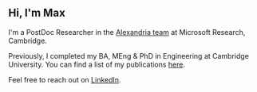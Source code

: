 ## Hi, I'm Max

I'm a PostDoc Researcher in the [Alexandria team](https://www.microsoft.com/en-us/research/project/alexandria/people/) at Microsoft Research, Cambridge.

Previously, I completed my BA, MEng & PhD in Engineering at Cambridge University. You can find a list of my publications [here](https://scholar.google.com/citations?user=X8UdvWUAAAAJ&hl=en).

Feel free to reach out on [LinkedIn](https://www.linkedin.com/in/maximilian-croci-6040b485/).
